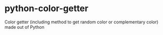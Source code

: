 # python-color-getter
Color getter (including method to get random color or complementary color) made out of Python

